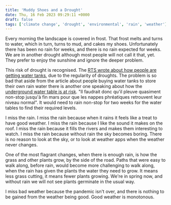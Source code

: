 ```yaml
---
title: 'Muddy Shoes and a Drought'
date: Thu, 16 Feb 2023 09:29:11 +0000
draft: false
tags: ['climate change', 'drought', 'environmental', 'rain', 'weather']
---
```


Every morning the landscape is covered in frost. That frost melts and turns to water, which in turn, turns to mud, and cakes my shoes. Unfortunately there has been no rain for weeks, and there is no rain expected for weeks. We are in another drought although most people will not call it that, yet. They prefer to enjoy the sunshine and ignore the deeper problem.

This risk of drought is recognised. The [RTS wrote about how people are getting water tanks](https://www.rts.ch/info/regions/vaud/13788190-contre-les-secheresses-recentes-les-suisses-sequipent-de-citernes-a-eau-de-pluie.html), due to the regularity of droughts. The problem is so bad that aside from the article about people buying water tanks to store their own rain water there is another one speaking about how the [underground water table is at risk](https://www.rts.ch/info/suisse/13789035-le-niveau-au-plus-bas-des-nappes-phreatiques-devient-preoccupant.html). "Il faudrait donc qu'il pleuve quasiment non-stop jusqu'à fin mars pour que les nappes phréatiques retrouvent leur niveau normal". It would need to rain non-stop for two weeks for the water tables to find their required levels.

I miss the rain. I miss the rain because when it rains it feels like a treat to have good weather. I miss the rain because I like the sound it makes on the roof. I miss the rain because it fills the rivers and makes them interesting to watch. I miss the rain because without rain the sky becomes boring. There is no reason to look at the sky, or to look at weather apps when the weather never changes.

One of the most flagrant changes, when there is enough rain, is how the grass and other plants grow, by the side of the road. Paths that were easy to walk along, before rain, would become more challenging to walk along, when the rain has given the plants the water they need to grow. It means less grass cutting, it means fewer plants growing. We're in spring now, and without rain we will not see plants germinate in the usual way.

I miss bad weather because the pandemic isn't over, and there is nothing to be gained from the weather being good. Good weather is monotonous.